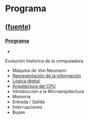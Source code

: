 # Programa
([fuente](https://campus.exactas.uba.ar/course/view.php?id=997&section=1))
---
### [Programa](https://campus.exactas.uba.ar/course/view.php?id=997&section=1)

  -   
Evolución histórica de la computadora

  - Máquina de Von Neumann
  - [Representación de la información](https://campus.exactas.uba.ar/mod/resource/view.php?id=53513 "Representación de la información")
  - [Lógica digital](https://campus.exactas.uba.ar/mod/resource/view.php?id=53509 "Lógica Digital")
  - [Arquitectura del CPU](https://campus.exactas.uba.ar/mod/resource/view.php?id=53515 "Arquitectura del CPU")
  - Introducción a la Microarquitectura
  - Memoria
  - Entrada / Salida
  - Interrupciones
  - Buses

